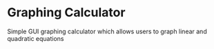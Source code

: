 # Graphing Calculator
Simple GUI graphing calculator which allows users to graph linear and quadratic equations
